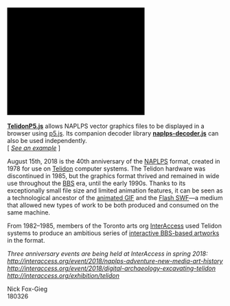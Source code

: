 ![TelidonP5](/rosetta_stone/cover/screenshots/shark.gif)

<p>
	<b><a href="https://github.com/n1ckfg/Telidon/blob/master/js/telidon/TelidonP5.js">TelidonP5.js</a></b> allows NAPLPS vector graphics files to be displayed in a browser using <a href="https://p5js.org/">p5.js</a>. Its companion decoder library <b><a href="https://github.com/n1ckfg/Telidon/blob/master/js/telidon/naplps-decoder.js">naplps-decoder.js</a></b> can also be used independently.<br/>
	[ <a href="https://n1ckfg.github.io/Telidon/"><i>See an example</i></a> ]
</p>
<p>
	August 15th, 2018 is the 40th anniversary of the <a href="https://en.wikipedia.org/wiki/NAPLPS">NAPLPS</a> format, created in 1978 for use on <a href="https://en.wikipedia.org/wiki/Telidon">Telidon</a> computer systems. The Telidon hardware was discontinued in 1985, but the graphics format thrived and remained in wide use throughout the <a href="https://en.wikipedia.org/wiki/Bulletin_board_system">BBS</a> era, until the early 1990s. Thanks to its exceptionally small file size and limited animation features, it can be seen as a technological ancestor of the <a href="https://en.wikipedia.org/wiki/GIF#Animated_GIF">animated GIF</a> and the <a href="https://en.wikipedia.org/wiki/SWF">Flash SWF</a>&mdash;a medium that allowed new types of work to be both produced and consumed on the same machine.
</p>
<p>
	From 1982&ndash;1985, members of the Toronto arts org <a href="http://interaccess.org/">InterAccess</a> used Telidon systems to produce an ambitious series of <a href="https://motherboard.vice.com/en_us/article/ezveak/the-original-net-artists">interactive BBS-based artworks</a> in the format.
</p>
<p>
	<i>Three anniversary events are being held at InterAccess in spring 2018:<br/>
	<a href="http://interaccess.org/event/2018/naplps-adventure-new-media-art-history">http://interaccess.org/event/2018/naplps-adventure-new-media-art-history</a><br/>
	<a href="http://interaccess.org/event/2018/digital-archaeology-excavating-telidon">http://interaccess.org/event/2018/digital-archaeology-excavating-telidon</a><br/>
	<a href="http://interaccess.org/exhibition/telidon">http://interaccess.org/exhibition/telidon</a></i>
</p>			
<p>
	Nick Fox-Gieg<br/>
	180326
</p>